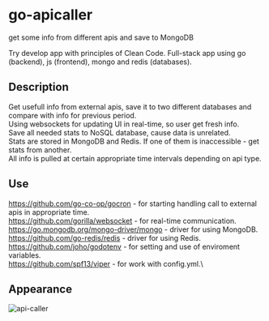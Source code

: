 # go-apicaller
get some info from different apis and save to MongoDB

Try develop app with principles of Clean Code.
Full-stack app using go (backend), js (frontend), mongo and redis (databases).

## Description 

Get usefull info from external apis, save it to two different databases and compare with info for previous period.\
Using websockets for updating UI in real-time, so user get fresh info.\
Save all needed stats to NoSQL database, cause data is unrelated.\
Stats are stored in MongoDB and Redis. If one of them is inaccessible - get stats from another.\
All info is pulled at certain appropriate time intervals depending on api type.

## Use

https://github.com/go-co-op/gocron - for starting handling call to external apis in appropriate time.\
https://github.com/gorilla/websocket - for real-time communication.\
https://go.mongodb.org/mongo-driver/mongo  - driver for using MongoDB.\
https://github.com/go-redis/redis - driver for using Redis.\
https://github.com/joho/godotenv - for setting and use of enviroment variables.\
https://github.com/spf13/viper - for work with config.yml.\

## Appearance
![api-caller](https://user-images.githubusercontent.com/116604417/208270781-e32b245d-5fda-4339-afbe-8cf405d20b7f.png)
